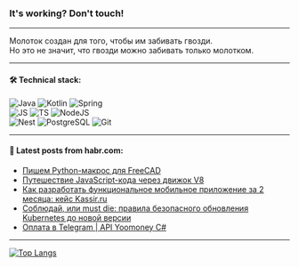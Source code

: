 ### It's working? Don't touch!

---
Молоток создан для того, чтобы им забивать гвозди. <br>
Но это не значит, что гвозди можно забивать только молотком.

---

#### 🛠️ Technical stack:

![Java](https://img.shields.io/badge/Java-informational?logo=Oracle&style=flat&logoColor=white&color=FF4500)
![Kotlin](https://img.shields.io/badge/Kotlin-informational?logo=Kotlin&style=flat&logoColor=white&color=774D97)
![Spring](https://img.shields.io/badge/SpringBoot-informational?logo=SpringBoot&style=flat&logoColor=white&color=6DB33F) <br>
![JS](https://img.shields.io/badge/JS-informational?logo=javaScript&style=flat&logoColor=black&color=F7Df1E)
![TS](https://img.shields.io/badge/TypeScript-informational?logo=typeScript&style=flat&logoColor=black&color=0667A8)
![NodeJS](https://img.shields.io/badge/NodeJS-informational?logo=node.js&style=flat&logoColor=white&color=70A760) <br>
![Nest](https://img.shields.io/badge/NestJS-informational?logo=NestJS&style=flat&logoColor=white&color=E0234E)
![PostgreSQL](https://img.shields.io/badge/PostgreSQL-informational?logo=PostgreSQL&style=flat&logoColor=white&color=DAA520)
![Git](https://img.shields.io/badge/Git-informational?logo=git&style=flat&logoColor=white&color=778899)

___

#### 💬 Latest posts from habr.com:

<!-- BLOG-POST-LIST:START -->
- [Пишем Python-макрос для FreeCAD](https://habr.com/ru/articles/772666/?utm_source=habrahabr&utm_medium=rss&utm_campaign=772666)
- [Путешествие JavaScript-кода через движок V8](https://habr.com/ru/articles/772648/?utm_source=habrahabr&utm_medium=rss&utm_campaign=772648)
- [Как разработать функциональное мобильное приложение за 2 месяца: кейс Kassir.ru](https://habr.com/ru/companies/cleverpumpkin/articles/772624/?utm_source=habrahabr&utm_medium=rss&utm_campaign=772624)
- [Соблюдай, или must die: правила безопасного обновления Kubernetes до новой версии](https://habr.com/ru/companies/vk/articles/772346/?utm_source=habrahabr&utm_medium=rss&utm_campaign=772346)
- [Оплата в Telegram | API Yoomoney С#](https://habr.com/ru/articles/772628/?utm_source=habrahabr&utm_medium=rss&utm_campaign=772628)
<!-- BLOG-POST-LIST:END -->

---
[![Top Langs](https://github-readme-stats-git-master-advtsetting-gmailcom.vercel.app/api/top-langs/?username=zloylis&langs_count=10&hide_title=false&title_color=e6edf3&size_weight=0.5&count_weight=0.5&layout=compact&hide_border=true&theme=dracula)](https://github.com/zloylis)

<!-- ![GitHub stats](https://github-readme-stats-git-master-advtsetting-gmailcom.vercel.app/api?username=zloylis&show_icons=true&hide_border=true&theme=dracula&hide_title=true&include_all_commits=true&count_private=true&hide=contribs&hide_rank=true) -->
